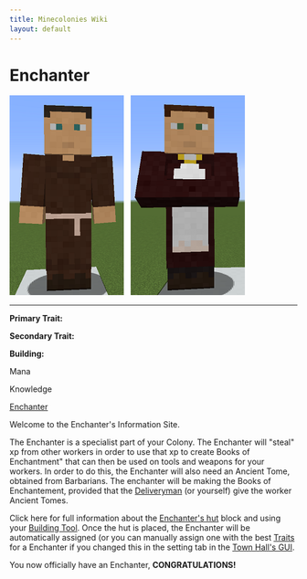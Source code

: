 ```yaml
---
title: Minecolonies Wiki
layout: default
---
```

# Enchanter

<div class="infobox box text-center">
<img src="../../assets/images/workers/enchanter_m.png" alt="Enchanter Male" />&nbsp;&nbsp;&nbsp;<img src="../../assets/images/workers/enchanter_f.png" alt="Encahnter Female" />
<hr />
  <div class="row section-text text-left">
    <div class="col">
      <p><strong>Primary Trait:</strong></p>
      <p><strong>Secondary Trait:</strong></p>
      <p><strong>Building:</strong></p>
    </div>
    <div class="col">
      <p class="traitp">Mana</p>
      <p class="traits">Knowledge</p>
      <p><a href="../buildings/enchanter">Enchanter</a></p>
    </div>
  </div>
</div>

Welcome to the Enchanter's Information Site.

The Enchanter is a specialist part of your Colony. The Enchanter will "steal" xp from other workers in order to use that xp to create Books of Enchantment" that can then be used on tools and weapons for your workers. In order to do this, the Enchanter will also need an Ancient Tome, obtained from Barbarians. The enchanter will be making the Books of Enchantement, provided that the [Deliveryman](../workers/deliveryman) (or yourself) give the worker Ancient Tomes.

Click here for full information about the [Enchanter's hut](../buildings/enchanter) block and using your [Building Tool](../items/buildingtool). Once the hut is placed, the Enchanter will be automatically assigned (or you can manually assign one with the best [Traits](../systems/workerinfo) for a Enchanter if you changed this in the setting tab in the [Town Hall's GUI](../../source/buildings/townhall).

You now officially have an Enchanter, **CONGRATULATIONS!**

